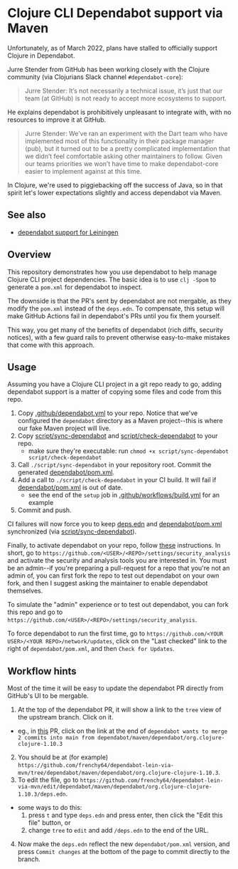 # Clojure CLI Dependabot support via Maven

Unfortunately, as of March 2022, plans have stalled to officially support Clojure in Dependabot.

Jurre Stender from GitHub has been working closely with the Clojure community (via Clojurians Slack channel `#dependabot-core`):

> Jurre Stender: It’s not necessarily a technical issue, it’s just that our team (at GitHub) is not ready to accept more ecosystems to support.

He explains dependabot is prohibitively unpleasant to integrate with, with no resources to improve it at GitHub.

> Jurre Stender: We’ve ran an experiment with the Dart team who have implemented most of this functionality in their package manager (pub), but it turned out to be a pretty complicated implementation that we didn’t feel comfortable asking other maintainers to follow. Given our teams priorities we won’t have time to make dependabot-core easier to implement against at this time.

In Clojure, we're used to piggiebacking off the success of Java, so
in that spirit let's lower expectations slightly and access dependabot via Maven.

## See also

- [dependabot support for Leiningen](https://github.com/frenchy64/dependabot-lein-via-mvn)

## Overview

This repository demonstrates how you use dependabot to help
manage Clojure CLI project dependencies. The basic idea is to use `clj -Spom`
to generate a `pom.xml` for dependabot to inspect.

The downside is that the PR's sent by dependabot are not mergable, as they
modify the `pom.xml` instead of the `deps.edn`.
To compensate, this setup will make GitHub Actions fail in dependabot's PRs until you fix them yourself.

This way, you get many of the benefits of dependabot (rich diffs, security notices), with a few guard rails
to prevent otherwise easy-to-make mistakes that come with this approach.

## Usage

Assuming you have a Clojure CLI project in a git repo ready to go, adding dependabot support is a matter of
copying some files and code from this repo.

1. Copy [.github/dependabot.yml](.github/dependabot.yml) to your repo. Notice that we've configured the `dependabot` directory as a Maven project--this is where our fake Maven project will live.
2. Copy [script/sync-dependabot](script/sync-dependabot) and [script/check-dependabot](script/check-dependabot) to your repo.
   - make sure they're executable: run `chmod +x script/sync-dependabot script/check-dependabot`
3. Call `./script/sync-dependabot` in your repository root. Commit the generated [dependabot/pom.xml](dependabot/pom.xml).
4. Add a call to `./script/check-dependabot` in your CI build. It will fail if [dependabot/pom.xml](dependabot/pom.xml) is out of date.
   - see the end of the `setup` job in [.github/workflows/build.yml](.github/workflows/build.yml) for an example
5. Commit and push.

CI failures will now force you to keep [deps.edn](deps.edn) and [dependabot/pom.xml](dependabot/pom.xml) synchronized (via [script/sync-dependabot](script/sync-dependabot)).

Finally, to activate dependabot on your repo, follow [these](https://docs.github.com/en/code-security/dependabot/dependabot-security-updates/configuring-dependabot-security-updates#enabling-or-disabling-dependabot-security-updates-for-an-individual-repository) instructions. In short, go to `https://github.com/<USER>/<REPO>/settings/security_analysis` and activate
the security and analysis tools you are interested in. You must be an admin--if you're preparing a pull-request for a repo that you're not an admin of, you can first fork the repo to test out dependabot on your own fork, and then I suggest asking the maintainer to enable dependabot themselves.

To simulate the "admin" experience or to test out dependabot, you can fork this repo and go to `https://github.com/<USER>/<REPO>/settings/security_analysis`.

To force dependabot to run the first time, go to `https://github.com/<YOUR USER>/<YOUR REPO>/network/updates`, click on the "Last checked" link to the right of `dependabot/pom.xml`, and then `Check for Updates`.

## Workflow hints

Most of the time it will be easy to update the dependabot PR directly from GitHub's UI to be mergable.

1. At the top of the dependabot PR, it will show a link to the `tree` view of the upstream branch. Click on it.
  - eg., in [this](https://github.com/frenchy64/dependabot-lein-via-mvn/pull/2) PR, click on the link at the end of `dependabot wants to merge 2 commits into main from dependabot/maven/dependabot/org.clojure-clojure-1.10.3`
2. You should be at (for example) `https://github.com/frenchy64/dependabot-lein-via-mvn/tree/dependabot/maven/dependabot/org.clojure-clojure-1.10.3`.
3. To edit the file, go to `https://github.com/frenchy64/dependabot-lein-via-mvn/edit/dependabot/maven/dependabot/org.clojure-clojure-1.10.3/deps.edn`.
  - some ways to do this:
    1. press `t` and type `deps.edn` and press enter, then click the "Edit this file" button, or
    2. change `tree` to `edit` and add `/deps.edn` to the end of the URL.
4. Now make the `deps.edn` reflect the new `dependabot/pom.xml` version, and press `Commit changes` at the bottom of the page to commit directly to the branch.
